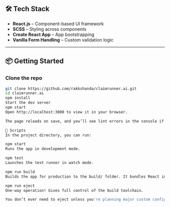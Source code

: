## 🛠️ Tech Stack

- **React.js** – Component-based UI framework
- **SCSS** – Styling across components
- **Create React App** – App bootstrapping
- **Vanilla Form Handling** – Custom validation logic

---

## 📦 Getting Started

### Clone the repo

```bash
git clone https://github.com/rakkshanda/claimrunner.ai.git
cd claimrunner.ai
npm install
Start the dev server
npm start
Open http://localhost:3000 to view it in your browser.

The page reloads on save, and you’ll see lint errors in the console if any.

🧪 Scripts
In the project directory, you can run:

npm start
Runs the app in development mode.

npm test
Launches the test runner in watch mode.

npm run build
Builds the app for production to the build/ folder. It bundles React in production mode and optimizes performance.

npm run eject
One-way operation! Gives full control of the build toolchain.

You don’t ever need to eject unless you're planning major custom configurations.

